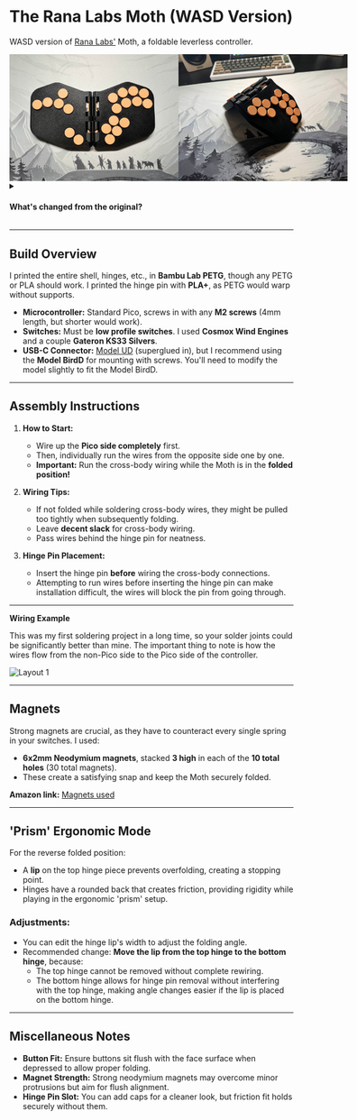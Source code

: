 # The Rana Labs Moth (WASD Version)

WASD version of [Rana Labs'](https://github.com/rana-sylvatica) Moth, a foldable leverless controller.

<div style="display: flex;">
    <img src="Images/Layout.jpg" alt="Layout 1" width="300" />
    <img src="Images/Folded.jpg" alt="Layout 2" width="300" />
</div>

<details>
  <summary><h4>What's changed from the original?</h4></summary>

- Added the WASD style up button
- Sunk some of the shell under the WASD cluster to add mounting points for the Raspberry Pico.
- Removed a modifier button and moved the position of them to be more comfortable to use.
- Changed the USB-C port location to accommodate for WASD layout, port slot fitted for ModelUD.
- Enlarged the hinge rounded edges to provide a more secure friction fit for when you want to play in 'prism' mode.
- Added a lip to the hinge to lock in the desired prism angle.
- Changed thickness of the hinge pin holes to have a tighter friction fit.
- Changed magnet hole size to accommodate larger magnets that snap the controller firmly together.
- Filleted the edges of the controller to give it a nice rounded feel.

  </details>


---

## Build Overview

I printed the entire shell, hinges, etc., in **Bambu Lab PETG**, though any PETG or PLA should work. I printed the hinge pin with **PLA+**, as PETG would warp without supports.

- **Microcontroller:** Standard Pico, screws in with any **M2 screws** (4mm length, but shorter would work).
- **Switches:** Must be **low profile switches**. I used **Cosmox Wind Engines** and a couple **Gateron KS33 Silvers**.
- **USB-C Connector:** [Model UD](https://github.com/HTangl/Model-UD) (superglued in), but I recommend using the **Model BirdD** for mounting with screws. You'll need to modify the model slightly to fit the Model BirdD.
---

## Assembly Instructions

1. **How to Start:**
   - Wire up the **Pico side completely** first.
   - Then, individually run the wires from the opposite side one by one.
   - **Important:** Run the cross-body wiring while the Moth is in the **folded position!**

2. **Wiring Tips:**
   - If not folded while soldering cross-body wires, they might be pulled too tightly when subsequently folding.
   - Leave **decent slack** for cross-body wiring.
   - Pass wires behind the hinge pin for neatness.

3. **Hinge Pin Placement:**
   - Insert the hinge pin **before** wiring the cross-body connections.
   - Attempting to run wires before inserting the hinge pin can make installation difficult, the wires will block the pin from going through.

---


**Wiring Example**

This was my first soldering project in a long time, so your solder joints could be significantly better than mine. The important thing to note is how the wires flow from the non-Pico side to the Pico side of the controller.
<div style="display: flex;">
    <img src="Images/Wiring Example.jpg" alt="Layout 1" width="300" />
</div>

  </details>

---

## Magnets

Strong magnets are crucial, as they have to counteract every single spring in your switches. I used:

- **6x2mm Neodymium magnets**, stacked **3 high** in each of the **10 total holes** (30 total magnets).
- These create a satisfying snap and keep the Moth securely folded.

**Amazon link:** [Magnets used](https://a.co/d/aDkEUHX)

---

## 'Prism' Ergonomic Mode

For the reverse folded position:

- A **lip** on the top hinge piece prevents overfolding, creating a stopping point.
- Hinges have a rounded back that creates friction, providing rigidity while playing in the ergonomic 'prism' setup.

### Adjustments:

- You can edit the hinge lip's width to adjust the folding angle.
- Recommended change: **Move the lip from the top hinge to the bottom hinge**, because:
  - The top hinge cannot be removed without complete rewiring.
  - The bottom hinge allows for hinge pin removal without interfering with the top hinge, making angle changes easier if the lip is placed on the bottom hinge.

---

## Miscellaneous Notes

- **Button Fit:** Ensure buttons sit flush with the face surface when depressed to allow proper folding.
- **Magnet Strength:** Strong neodymium magnets may overcome minor protrusions but aim for flush alignment.
- **Hinge Pin Slot:** You can add caps for a cleaner look, but friction fit holds securely without them.
